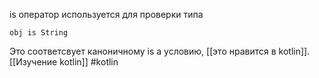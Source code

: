 is оператор используется для проверки типа

```obj is String```

Это соответсвует каноничному is a условию, [[это нравится в kotlin]]. 
[[Изучение kotlin]]
#kotlin 